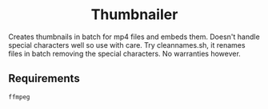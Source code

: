 <h1 align=center>Thumbnailer</h1>

 Creates thumbnails in batch for mp4 files and embeds them. Doesn't handle special characters well
 so use with care. Try cleannames.sh, it renames files in batch removing the special characters.
 No warranties however.
 
## Requirements
 `ffmpeg`